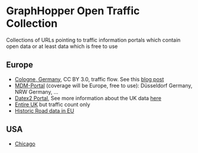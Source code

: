 # GraphHopper Open Traffic Collection

Collections of URLs pointing to traffic information portals which contain open data or at least data which is free to use

## Europe

* [Cologne, Germany](http://www.offenedaten-koeln.de/dataset/verkehrskalender-der-stadt-k%C3%B6ln), CC BY 3.0, traffic flow. See this [blog post](https://karussell.wordpress.com/2015/04/08/visualize-and-handle-traffic-information-with-graphhopper-in-real-time-for-cologne-germany-koln/)
* [MDM-Portal](http://www.mdm-portal.de/) (coverage will be Europe, free to use): Düsseldorf Germany, NRW Germany, ...
* [Datex2 Portal](http://www.datex2.eu/datex-node/), See more information about the UK data [here](http://dalelane.co.uk/blog/?p=1450)
* [Entire UK](http://www.dft.gov.uk/traffic-counts/) but traffic count only
* [Historic Road data in EU](http://open-data.europa.eu/en/data/dataset/4t2lYOaJNRsEgDA37hrUgg)

## USA

* [Chicago](https://data.cityofchicago.org/browse?tags=traffic)
